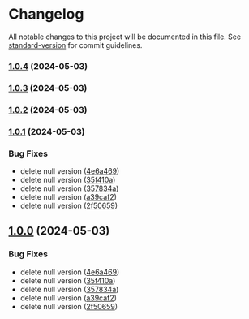 # Changelog

All notable changes to this project will be documented in this file. See [standard-version](https://github.com/conventional-changelog/standard-version) for commit guidelines.

### [1.0.4](https://github.com/cahyaamnugraha/standard-version-test/compare/v1.0.3...v1.0.4) (2024-05-03)

### [1.0.3](https://github.com/cahyaamnugraha/standard-version-test/compare/v1.0.2...v1.0.3) (2024-05-03)

### [1.0.2](https://github.com/cahyaamnugraha/standard-version-test/compare/v1.0.1...v1.0.2) (2024-05-03)

### [1.0.1](https://github.com/cahyaamnugraha/standard-version-test/compare/v1.2.1...v1.0.1) (2024-05-03)


### Bug Fixes

* delete null version ([4e6a469](https://github.com/cahyaamnugraha/standard-version-test/commit/4e6a469b920453c80738b342dfab99308c29314c))
* delete null version ([35f410a](https://github.com/cahyaamnugraha/standard-version-test/commit/35f410a0865b8e9ebd15e75aeac3cc8c942dbe5d))
* delete null version ([357834a](https://github.com/cahyaamnugraha/standard-version-test/commit/357834aa2b967caa9b8f0733e809ebe181dd9b04))
* delete null version ([a39caf2](https://github.com/cahyaamnugraha/standard-version-test/commit/a39caf25d8d3188272d1b3287fc35641e87a3a15))
* delete null version ([2f50659](https://github.com/cahyaamnugraha/standard-version-test/commit/2f506598763e30c878960a8bd0fb679c17d43c95))

## [1.0.0](https://github.com/cahyaamnugraha/standard-version-test/compare/v1.2.1...v1.0.0) (2024-05-03)


### Bug Fixes

* delete null version ([4e6a469](https://github.com/cahyaamnugraha/standard-version-test/commit/4e6a469b920453c80738b342dfab99308c29314c))
* delete null version ([35f410a](https://github.com/cahyaamnugraha/standard-version-test/commit/35f410a0865b8e9ebd15e75aeac3cc8c942dbe5d))
* delete null version ([357834a](https://github.com/cahyaamnugraha/standard-version-test/commit/357834aa2b967caa9b8f0733e809ebe181dd9b04))
* delete null version ([a39caf2](https://github.com/cahyaamnugraha/standard-version-test/commit/a39caf25d8d3188272d1b3287fc35641e87a3a15))
* delete null version ([2f50659](https://github.com/cahyaamnugraha/standard-version-test/commit/2f506598763e30c878960a8bd0fb679c17d43c95))
